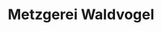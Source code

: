 ---
title: "Metzgerei Waldvogel"
url: /furtwangen-im-schwarzwald/metzgerei-waldvogel/
shop: Metzgerei
---